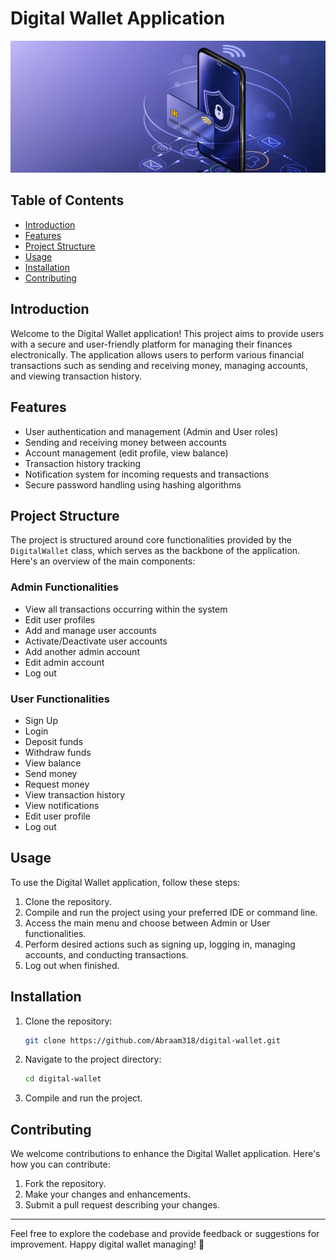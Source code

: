 # Digital Wallet Application

![Digital Wallet](bg.jpg)

## Table of Contents

- [Introduction](#introduction)
- [Features](#features)
- [Project Structure](#project-structure)
- [Usage](#usage)
- [Installation](#installation)
- [Contributing](#contributing)
  
## Introduction

Welcome to the Digital Wallet application! This project aims to provide users with a secure and user-friendly platform for managing their finances electronically. The application allows users to perform various financial transactions such as sending and receiving money, managing accounts, and viewing transaction history.

## Features

- User authentication and management (Admin and User roles)
- Sending and receiving money between accounts
- Account management (edit profile, view balance)
- Transaction history tracking
- Notification system for incoming requests and transactions
- Secure password handling using hashing algorithms

## Project Structure

The project is structured around core functionalities provided by the `DigitalWallet` class, which serves as the backbone of the application. Here's an overview of the main components:

### Admin Functionalities

- View all transactions occurring within the system
- Edit user profiles
- Add and manage user accounts
- Activate/Deactivate user accounts
- Add another admin account
- Edit admin account
- Log out

### User Functionalities

- Sign Up
- Login
- Deposit funds
- Withdraw funds
- View balance
- Send money
- Request money
- View transaction history
- View notifications
- Edit user profile
- Log out

## Usage

To use the Digital Wallet application, follow these steps:

1. Clone the repository.
2. Compile and run the project using your preferred IDE or command line.
3. Access the main menu and choose between Admin or User functionalities.
4. Perform desired actions such as signing up, logging in, managing accounts, and conducting transactions.
5. Log out when finished.

## Installation

1. Clone the repository:
    ```bash
    git clone https://github.com/Abraam318/digital-wallet.git
    ```
2. Navigate to the project directory:
    ```bash
    cd digital-wallet
    ```
3. Compile and run the project.

## Contributing

We welcome contributions to enhance the Digital Wallet application. Here's how you can contribute:

1. Fork the repository.
2. Make your changes and enhancements.
3. Submit a pull request describing your changes.

---

Feel free to explore the codebase and provide feedback or suggestions for improvement. Happy digital wallet managing! 🚀
